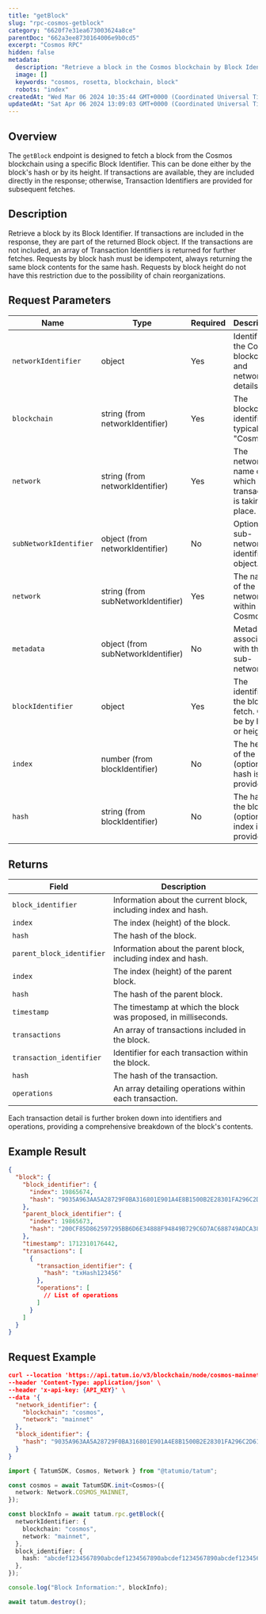 ```yaml
---
title: "getBlock"
slug: "rpc-cosmos-getblock"
category: "6620f7e31ea673003624a8ce"
parentDoc: "662a3ee8730164006e9b0cd5"
excerpt: "Cosmos RPC"
hidden: false
metadata:
  description: "Retrieve a block in the Cosmos blockchain by Block Identifier."
  image: []
  keywords: "cosmos, rosetta, blockchain, block"
  robots: "index"
createdAt: "Wed Mar 06 2024 10:35:44 GMT+0000 (Coordinated Universal Time)"
updatedAt: "Sat Apr 06 2024 13:09:03 GMT+0000 (Coordinated Universal Time)"
---
```


## Overview

The `getBlock` endpoint is designed to fetch a block from the Cosmos blockchain using a specific Block Identifier. This can be done either by the block's hash or by its height. If transactions are available, they are included directly in the response; otherwise, Transaction Identifiers are provided for subsequent fetches.

## Description

Retrieve a block by its Block Identifier. If transactions are included in the response, they are part of the returned Block object. If the transactions are not included, an array of Transaction Identifiers is returned for further fetches. Requests by block hash must be idempotent, always returning the same block contents for the same hash. Requests by block height do not have this restriction due to the possibility of chain reorganizations.

## Request Parameters

| Name                   | Type                               | Required | Description                                                     |
| ---------------------- | ---------------------------------- | -------- | --------------------------------------------------------------- |
| `networkIdentifier`    | object                             | Yes      | Identifies the Cosmos blockchain and network details.           |
| `blockchain`           | string (from networkIdentifier)    | Yes      | The blockchain identifier, typically "Cosmos".                  |
| `network`              | string (from networkIdentifier)    | Yes      | The network name on which the transaction is taking place.      |
| `subNetworkIdentifier` | object (from networkIdentifier)    | No       | Optional sub-network identifier object.                         |
| `network`              | string (from subNetworkIdentifier) | Yes      | The name of the sub-network within Cosmos.                      |
| `metadata`             | object (from subNetworkIdentifier) | No       | Metadata associated with the sub-network.                       |
| `blockIdentifier`      | object                             | Yes      | The identifier of the block to fetch. Can be by hash or height. |
| `index`                | number (from blockIdentifier)      | No       | The height of the block (optional if hash is provided).         |
| `hash`                 | string (from blockIdentifier)      | No       | The hash of the block (optional if index is provided).          |

## Returns

| Field                     | Description                                                     |
| ------------------------- | --------------------------------------------------------------- |
| `block_identifier`        | Information about the current block, including index and hash.  |
| `index`                   | The index (height) of the block.                                |
| `hash`                    | The hash of the block.                                          |
| `parent_block_identifier` | Information about the parent block, including index and hash.   |
| `index`                   | The index (height) of the parent block.                         |
| `hash`                    | The hash of the parent block.                                   |
| `timestamp`               | The timestamp at which the block was proposed, in milliseconds. |
| `transactions`            | An array of transactions included in the block.                 |
| `transaction_identifier`  | Identifier for each transaction within the block.               |
| `hash`                    | The hash of the transaction.                                    |
| `operations`              | An array detailing operations within each transaction.          |

Each transaction detail is further broken down into identifiers and operations, providing a comprehensive breakdown of the block's contents.

## Example Result

```json
{
  "block": {
    "block_identifier": {
      "index": 19865674,
      "hash": "9035A963AA5A28729F0BA316801E901A4E8B1500B2E28301FA296C2D61816F53"
    },
    "parent_block_identifier": {
      "index": 19865673,
      "hash": "200CF85D862597295BB6D6E34888F94849B729C6D7AC688749ADCA387A57E9CD"
    },
    "timestamp": 1712310176442,
    "transactions": [
      {
        "transaction_identifier": {
          "hash": "txHash123456"
        },
        "operations": [
          // List of operations
        ]
      }
    ]
  }
}
```
## Request Example

```json
curl --location 'https://api.tatum.io/v3/blockchain/node/cosmos-mainnet/block' \
--header 'Content-Type: application/json' \
--header 'x-api-key: {API_KEY}' \
--data '{
  "network_identifier": {
    "blockchain": "cosmos",
    "network": "mainnet"
  },
  "block_identifier": {
    "hash": "9035A963AA5A28729F0BA316801E901A4E8B1500B2E28301FA296C2D61816F53"
  }
}
```
```typescript
import { TatumSDK, Cosmos, Network } from "@tatumio/tatum";

const cosmos = await TatumSDK.init<Cosmos>({
  network: Network.COSMOS_MAINNET,
});

const blockInfo = await tatum.rpc.getBlock({
  networkIdentifier: {
    blockchain: "cosmos",
    network: "mainnet",
  },
  block_identifier: {
    hash: "abcdef1234567890abcdef1234567890abcdef1234567890abcdef1234567890", // Optional if you know the block hash
  },
});

console.log("Block Information:", blockInfo);

await tatum.destroy();
```

